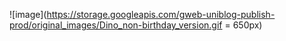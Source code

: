 ![image](https://storage.googleapis.com/gweb-uniblog-publish-prod/original_images/Dino_non-birthday_version.gif = 650px)
